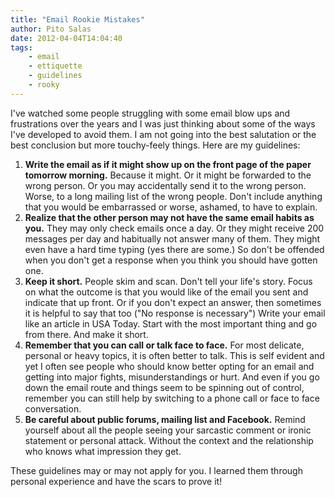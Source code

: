 ```yaml
---
title: "Email Rookie Mistakes"
author: Pito Salas
date: 2012-04-04T14:04:40
tags:
    - email
    - ettiquette
    - guidelines
    - rooky
---
```




I've watched some people struggling with some email blow ups and frustrations
over the years and I was just thinking about some of the ways I've developed
to avoid them. I am not going into the best salutation or the best conclusion
but more touchy-feely things. Here are my guidelines:

  1. **Write the email as if it might show up on the front page of the paper tomorrow morning.** Because it might. Or it might be forwarded to the wrong person. Or you may accidentally send it to the wrong person. Worse, to a long mailing list of the wrong people. Don't include anything that you would be embarrassed or worse, ashamed, to have to explain.
  2. **Realize that the other person may not have the same email habits as you.** They may only check emails once a day. Or they might receive 200 messages per day and habitually not answer many of them. They might even have a hard time typing (yes there are some.) So don't be offended when you don't get a response when you think you should have gotten one.
  3. **Keep it short.** People skim and scan. Don't tell your life's story. Focus on what the outcome is that you would like of the email you sent and indicate that up front. Or if you don't expect an answer, then sometimes it is helpful to say that too ("No response is necessary") Write your email like an article in USA Today. Start with the most important thing and go from there. And make it short.
  4. **Remember that you can call or talk face to face.** For most delicate, personal or heavy topics, it is often better to talk. This is self evident and yet I often see people who should know better opting for an email and getting into major fights, misunderstandings or hurt. And even if you go down the email route and things seem to be spinning out of control, remember you can still help by switching to a phone call or face to face conversation.
  5. **Be careful about public forums, mailing list and Facebook.** Remind yourself about all the people seeing your sarcastic comment or ironic statement or personal attack. Without the context and the relationship who knows what impression they get. 

These guidelines may or may not apply for you. I learned them through personal
experience and have the scars to prove it!


